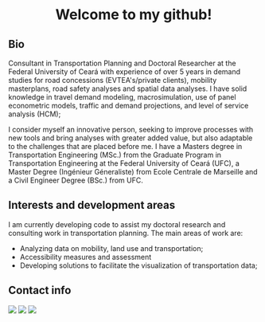<!---
matheusfsiqueira/matheusfsiqueira is a ✨ special ✨ repository because its `README.md` (this file) appears on your GitHub profile.
You can click the Preview link to take a look at your changes.
--->
<h1 align="center">Welcome to my github!</h1>

## Bio

Consultant in Transportation Planning and Doctoral Researcher at the Federal University of Ceará with experience of over 5 years in demand studies for road concessions (EVTEA's/private clients), mobility masterplans, road safety analyses and spatial data analyses. I have solid knowledge in travel demand modeling, macrosimulation, use of panel econometric models, traffic and demand projections, and level of service analysis (HCM); 

I consider myself an innovative person, seeking to improve processes with new tools and bring analyses with greater added value, but also adaptable to the challenges that are placed before me. I have a Masters degree in Transportation Engineering (MSc.) from the Graduate Program in Transportation Engineering at the Federal University of Ceará (UFC), a Master Degree (Ingénieur Géneraliste) from Ecole Centrale de Marseille and a Civil Engineer Degree (BSc.) from UFC.

## Interests and development areas

I am currently developing code to assist my doctoral research and consulting work in transportation planning. The main areas of work are:
- Analyzing data on mobility, land use and transportation;
- Accessibility measures and assessment
- Developing solutions to facilitate the visualization of transportation data;

## Contact info

[<img src="https://www.iconsdb.com/icons/download/color/000000/website-design-32.png">](https://transportista.com.br)
[<img src="https://www.iconsdb.com/icons/download/color/000000/linkedin-4-32.png">](https://www.linkedin.com/in/matheusfontenelle/)
[<img src="https://www.iconsdb.com/icons/download/color/000000/graduation-cap-32.png">](https://scholar.google.com.br/citations?user=HnadC1IAAAAJ)
